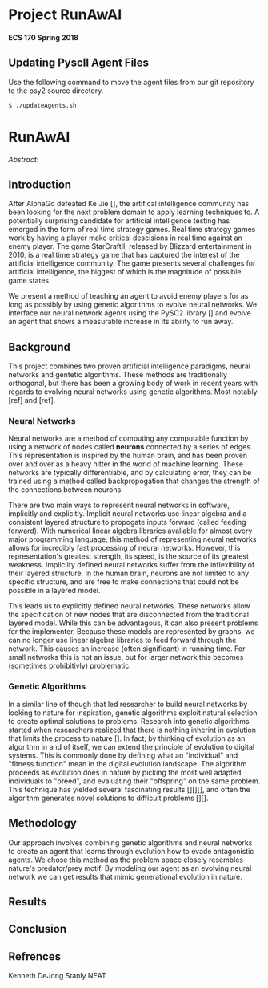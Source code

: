 # Project RunAwAI

#### ECS 170 Spring 2018

## Updating PyscII Agent Files
Use the following command to move the agent files from our git repository to the psy2 source directory.

```
$ ./updateAgents.sh
```

# RunAwAI
*Abstract*:

## Introduction
After AlphaGo defeated Ke Jie [], the artifical intelligence community has been
looking for the next problem domain to apply learning techniques to. A
potentially surprising candidate for artificial intelligence testing has emerged
in the form of real time strategy games. Real time strategy games work by having
a player make critical descisions in real time against an enemy player. The game
StarCraftII, released by Blizzard entertainment in 2010, is a real time strategy
game that has captured the interest of the artificial intelligence community.
The game presents several challenges for artificial intelligence, the biggest of
which is the magnitude of possible game states.

We present a method of teaching an agent to avoid enemy players for as long as
possibly by using genetic algorithms to evolve neural networks. We interface
our neural network agents using the PySC2 library [] and evolve an agent that
shows a measurable increase in its ability to run away.

## Background
This project combines two proven artificial intelligence paradigms, neural
networks and gentetic algorithms. These methods are traditionally orthogonal,
but there has been a growing body of work in recent years with regards to
evolving neural networks using genetic algorithms. Most notably [ref] and [ref].

### Neural Networks
Neural networks are a method of computing any computable function by using a
network of nodes called __neurons__ connected by a series of edges. This
representation is inspired by the human brain, and has been proven over and over
as a heavy hitter in the world of machine learning. These networks are typically
differentiable, and by calculating error, they can be trained using a method
called backpropogation that changes the strength of the connections between
neurons.

There are two main ways to represent neural networks in software, implicitly and
explicitly. Implicit neural networks use linear algebra and a consistent layered
structure to propogate inputs forward (called feeding forward). With numerical
linear algebra libraries avaliable for almost every major programming language,
this method of representing neural networks allows for incredibly fast processing
of neural networks. However, this representation's greatest strength, its speed,
is the source of its greatest weakness. Implicilty defined neural networks suffer
from the inflexibility of their layered structure. In the human brain, neurons
are not limited to any specific structure, and are free to make connections
that could not be possible in a layered model.

This leads us to explicitly defined neural networks. These networks allow the
specification of new nodes that are disconnected from the traditional layered
model. While this can be advantagous, it can also present problems for the
implementer. Because these models are represented by graphs, we can no longer
use linear algebra libraries to feed forward through the network. This causes
an increase (often significant) in running time. For small networks this is
not an issue, but for larger network this becomes (sometimes prohibitivly)
problematic. 

### Genetic Algorithms
In a similar line of though that led researcher to build neural networks by
looking to nature for inspiration, genetic algorithms exploit natural selection
to create optimal solutions to problems. Research into genetic algorithms
started when researchers realized that there is nothing inherint in evolution
that limits the process to nature []. In fact, by thinking of evolution as
an algorithm in and of itself, we can extend the principle of evolution to
digital systems. This is commonly done by defining what an "individual" and
"fitness function" mean in the digital evolution landscape. The algorithm
proceeds as evolution does in nature by picking the most well adapted
individuals to "breed", and evaluating their "offspring" on the same problem.
This technique has yielded several fascinating results [][][], and often the
algorithm generates novel solutions to difficult problems [][].

## Methodology
Our approach involves combining genetic algorithms and neural networks to
create an agent that learns through evolution how to evade antagonistic
agents. We chose this method as the problem space closely resembles nature's
predator/prey motif. By modeling our agent as an evolving neural network we can
get results that mimic generational evolution in nature. 

## Results

## Conclusion

## Refrences
Kenneth DeJong
Stanly NEAT

